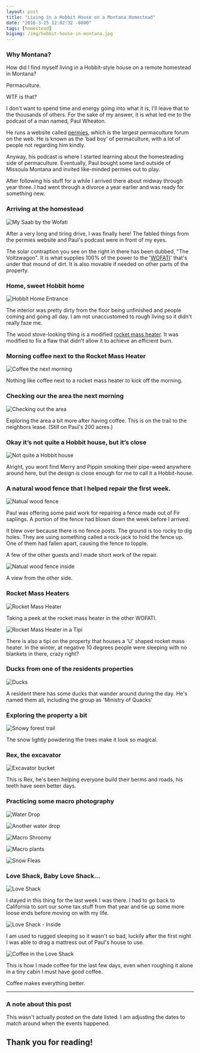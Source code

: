 ```yaml
---
layout: post
title: "Living in a Hobbit House on a Montana Homestead"
date: "2016-3-25 12:02:32 -0800"
tags: [homestead]
bigimg: /img/hobbit-house-in-montana.jpg
---
```


### Why Montana?

How did I find myself living in a Hobbit-style house on a remote homestead in Montana?

Permaculture.

WTF is that?

I don't want to spend time and energy going into what it is, I'll leave that to the thousands of others. For the sake of my answer, it is what led me to the podcast of a man named, Paul Wheaton.

He runs a website called [permies](https://permies.com), which is the largest permaculture forum on the web. He is known as the 'bad boy' of permaculture, with a lot of people not regarding him kindly.

Anyway, his podcast is where I started learning about the homesteading side of permaculture. Eventually, Paul bought some land outside of Missoula Montana and invited like-minded permies out to play.

After following his stuff for a while I arrived there about midway through year three. I had went through a divorce a year earlier and was ready for something new.

### Arriving at the homestead

![My Saab by the Wofati](https://i.imgur.com/aFjObob.jpg)

After a very long and tiring drive, I was finally here! The fabled things from the permies website and Paul's podcast were in front of my eyes.

The solar contraption you see on the right in there has been dubbed, "The Voltzwagon". It is what supplies 100% of the power to the '[WOFATI](https://richsoil.com/wofati.jsp)' that's under that mound of dirt. It is also movable if needed on other parts of the property.

### Home, sweet Hobbit home

![Hobbit Home Entrance](https://i.imgur.com/MWb8Woi.jpg)

The interior was pretty dirty from the floor being unfinished and people coming and going all day. I am not unaccustomed to rough living so it didn't really faze me.

The wood stove-looking thing is a modified [rocket mass heater](https://richsoil.com/rocket-stove-mass-heater.jsp). It was modified to fix a flaw that didn't allow it to achieve an efficient burn.

### Morning coffee next to the Rocket Mass Heater

![Coffee the next morning](https://i.imgur.com/ZKDWheJ.jpg)

Nothing like coffee next to a rocket mass heater to kick off the morning.

### Checking our the area the next morning

![Checking out the area](https://i.imgur.com/Hv9j7zc.jpg)

Exploring the area a bit more after having coffee. This is on the trail to the neighbors lease. (Still on Paul's 200 acres.)

### Okay it’s not quite a Hobbit house, but it’s close

![Not quite a Hobbit house](https://i.imgur.com/7T0Skxn.jpg)

Alright, you wont find Merry and Pippin smoking their pipe-weed anywhere around here, but the design is close enough for me to call it a Hobbit-house.

### A natural wood fence that I helped repair the first week.

![Natual wood fence](https://i.imgur.com/evuz9Wj.jpg)

Paul was offering some paid work for repairing a fence made out of Fir saplings. A portion of the fence had blown down the week before I arrived.

It blew over because there is no fence posts. The ground is too rocky to dig holes. They are using something called a rock-jack to hold the fence up. One of them had fallen apart, causing the fence to topple.

A few of the other guests and I made short work of the repair.

![Natual wood fence inside](https://i.imgur.com/RxAWnBq.jpg)

A view from the other side.

### Rocket Mass Heaters

![Rocket Mass Heater](https://i.imgur.com/rUuDsHT.jpg)

Taking a peek at the rocket mass heater in the other WOFATI.

![Rocket Mass Heater in a Tipi](https://i.imgur.com/H9jI2uF.jpg)

There is also a tipi on the property that houses a 'U' shaped rocket mass heater. In the winter, at negative 10 degrees people were sleeping with no blankets in there, crazy right?

### Ducks from one of the residents properties

![Ducks](https://i.imgur.com/Ik8moxD.jpg)

A resident there has some ducks that wander around during the day. He's named them all, including the group as 'Ministry of Quacks'

### Exploring the property a bit

![Snowy forest trail](https://i.imgur.com/2N3ZzEp.jpg)

The snow lightly powdering the trees make it look so magical.

### Rex, the excavator

![Excavator bucket](https://i.imgur.com/DNxQrt5.jpg)

This is Rex, he's been helping everyone build their berms and roads, his teeth have seen better days.

### Practicing some macro photography

![Water Drop](https://i.imgur.com/1W6VfFC.jpg)

![Another water drop](https://i.imgur.com/UwktZc4.jpg)

![Macro Shroomy](https://i.imgur.com/mdw18el.jpg)

![Macro plants](https://i.imgur.com/xN4FC3l.jpg)

![Snow Fleas](https://i.imgur.com/7aKGrVF.jpg)

### Love Shack, Baby Love Shack...

![Love Shack](https://i.imgur.com/fTYZI7m.jpg)

I stayed in this thing for the last week I was there. I had to go back to California to sort our some tax stuff from that year and tie up some more loose ends before moving on with my life.

![Love Shack - Inside](https://i.imgur.com/OWEtI6E.jpg)

I am used to rugged sleeping so it wasn't so bad, luckily after the first night I was able to drag a mattress out of Paul's house to use.

![Coffee in the Love Shack](https://i.imgur.com/MC1EOHi.jpg)

This is how I made coffee for the last few days, even when roughing it alone in a tiny cabin I must have good coffee.

Coffee makes everything better.

*****

### A note about this post

This wasn't actually posted on the date listed. I am adjusting the dates to match around when the events happened.

## Thank you for reading!

